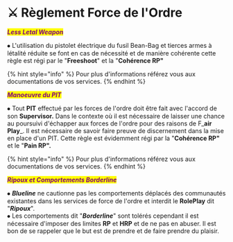 # ⚔ Règlement Force de l'Ordre

&#x20;_<mark style="color:purple;">**Less Letal Weapon**</mark>_&#x20;



⦁  L'utilisation du pistolet électrique du fusil Bean-Bag et tierces armes à létalité réduite se font en cas de nécessité et de manière cohérente cette règle est régi par le "**Freeshoot**" et la "**Cohérence RP"**

{% hint style="info" %}
Pour plus d'informations référez vous aux documentations de vos services.
{% endhint %}



_<mark style="color:purple;">**Manoeuvre du PIT**</mark>_&#x20;



⦁ Tout **PIT** effectué par les forces de l'ordre doit être fait avec l'accord de son **Supervisor.** Dans le contexte où il est nécessaire de laisser une chance au poursuivi d'échapper aux forces de l'ordre pour des raisons de F_**air Play**_. Il est nécessaire de savoir faire preuve de discernement dans la mise en place d'un PIT. Cette règle est évidemment régi par la "**Cohérence RP"** et le "**Pain RP".**

{% hint style="info" %}
Pour plus d'informations référez vous aux documentations de vos services.
{% endhint %}



_<mark style="color:purple;">**Ripoux et Comportements Borderline**</mark>_



⦁ _**Blueline**_ ne cautionne pas les comportements déplacés des communautés existantes dans les services de force de l'ordre et interdit le **RolePlay** dit "_**Ripoux**_". \
⦁ Les comportements dit "_**Borderline**_" sont tolérés cependant il est nécessaire d'imposer des limites **RP** et **HRP** et de ne pas en abuser. Il est bon de se rappeler que le but est de prendre et de faire prendre du plaisir.&#x20;

